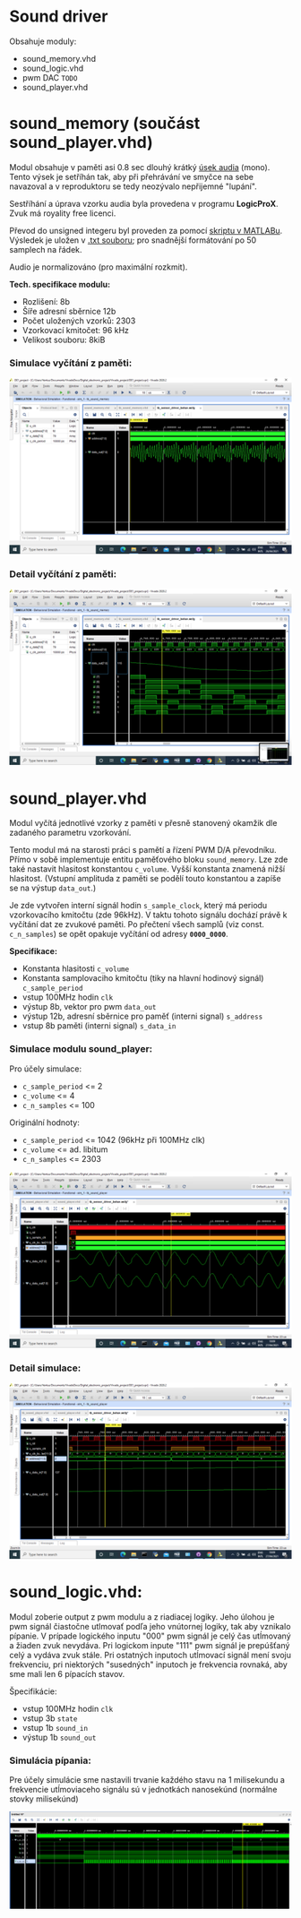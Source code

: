 # Sound driver
Obsahuje moduly:
* sound_memory.vhd
* sound_logic.vhd
* pwm DAC `TODO`
* sound_player.vhd

# sound_memory (součást sound_player.vhd)
Modul obsahuje v paměti asi 0.8 sec dlouhý krátký [úsek audia](bump.wav) (mono). Tento výsek je setříhán tak, aby při přehrávání ve smyčce na sebe navazoval a v reproduktoru se tedy neozývalo nepřijemné "lupání".

Sestříhání a úprava vzorku audia byla provedena v programu **LogicProX**. Zvuk má royality free licenci.

Převod do unsigned integeru byl proveden za pomocí [skriptu v MATLABu](waw2array.m). Výsledek je uložen v [.txt souboru](sound_string.txt); pro snadnější formátování po 50 samplech na řádek.

 Audio je normalizováno (pro maximální rozkmit).

**Tech. specifikace modulu:**
* Rozlišení: 8b
* Šíře adresní sběrnice 12b
* Počet uložených vzorků: 2303
* Vzorkovací kmitočet: 96 kHz
* Velikost souboru: 8kiB

### Simulace vyčítání z paměti:
![sim1](img/simulations/Memory_test.png)
### Detail vyčítání z paměti:
![sim2](img/simulations/Memory_test_detail.png)

# sound_player.vhd
Modul vyčítá jednotlivé vzorky z paměti v přesně stanovený okamžik dle zadaného parametru vzorkování. 

Tento modul má na starosti práci s pamětí a řízení PWM D/A převodníku. Přímo v sobě implementuje entitu paměťového bloku `sound_memory`. Lze zde také nastavit hlasitost konstantou `c_volume`. Vyšší konstanta znamená nižší hlasitost. (Vstupní amplituda z paměti se podělí touto konstantou a zapíše se na výstup `data_out`.)

Je zde vytvořen interní signál hodin `s_sample_clock`, který má periodu vzorkovacího kmitočtu (zde 96kHz). V taktu tohoto signálu dochází právě k vyčítání dat ze zvukové paměti. Po přečtení všech samplů (viz const. `c_n_samples`) se opět opakuje vyčítání od adresy **`0000_0000`**.

**Specifikace:**
* Konstanta hlasitosti `c_volume`
* Konstanta samplovaciho kmitočtu (tiky na hlavní hodinový signál) `c_sample_period`
* vstup 100MHz hodin `clk`
* výstup 8b, vektor pro pwm `data_out`
* výstup 12b, adresní sběrnice pro paměť (interni signal) `s_address`
* vstup 8b paměti (interni signal) `s_data_in`

### Simulace modulu sound_player:
Pro účely simulace:
* `c_sample_period` <= 2
* `c_volume` <= 4
* `c_n_samples` <= 100

Originální hodnoty:
* `c_sample_period` <= 1042 (96kHz při 100MHz clk)
* `c_volume` <=  ad. libitum
* `c_n_samples` <= 2303

![sim3](img/simulations/sound_player_test.png)
### Detail simulace:
![sim4](img/simulations/sound_player_test_detail.png)

# sound_logic.vhd:
Modul zoberie output z pwm modulu a z riadiacej logiky. Jeho úlohou je pwm signál čiastočne utlmovať podľa jeho vnútornej logiky, tak aby vznikalo pípanie.
V prípade logického inputu "000" pwm signál je celý čas utĺmovaný a žiaden zvuk nevydáva.
Pri logickom inpute "111" pwm signál je prepúšťaný celý a vydáva zvuk stále.
Pri ostatných inputoch utĺmovací signál mení svoju frekvenciu, pri niektorých "susedných" inputoch je frekvencia rovnaká, aby sme mali len 6 pípacích stavov.

Špecifikácie:
* vstup 100MHz hodin `clk`
* vstup 3b `state`
* vstup 1b `sound_in`
* výstup 1b `sound_out`

### Simulácia pípania:
Pre účely simulácie sme nastavili trvanie každého stavu na 1 milisekundu a frekvencie utĺmoviaceho signálu sú v jednotkách nanosekúnd (normálne stovky milisekúnd)

![logic](img/simulations/sound_logic_sim.PNG)




  
